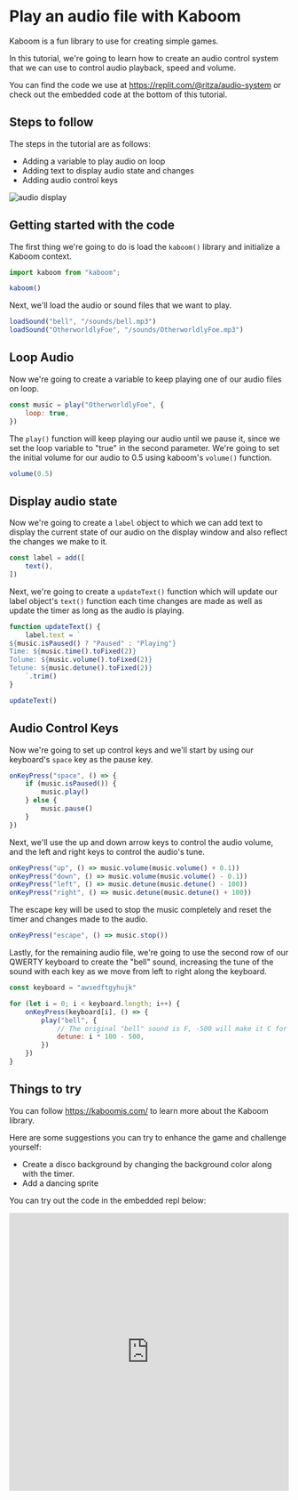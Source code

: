 # Play an audio file with Kaboom

Kaboom is a fun library to use for creating simple games.

In this tutorial, we're going to learn how to create an audio control system that we can use to control audio playback, speed and volume. 

You can find the code we use at https://replit.com/@ritza/audio-system or check out the embedded code at the bottom of this tutorial.

## Steps to follow

The steps in the tutorial are as follows:

* Adding a variable to play audio on loop
* Adding text to display audio state and changes
* Adding audio control keys

![audio display](audio-display.png)

## Getting started with the code

The first thing we're going to do is load the `kaboom()` library and initialize a Kaboom context.

```javascript
import kaboom from "kaboom";

kaboom()
```

Next, we'll load the audio or sound files that we want to play.

```javascript
loadSound("bell", "/sounds/bell.mp3")
loadSound("OtherworldlyFoe", "/sounds/OtherworldlyFoe.mp3")
```

## Loop Audio  

Now we're going to create a variable to keep playing one of our audio files on loop.

```javascript
const music = play("OtherworldlyFoe", {
    loop: true,
})
```

The `play()` function will keep playing our audio until we pause it, since we set the loop variable to "true" in the second parameter. We're going to set the initial volume for our audio to 0.5 using kaboom's `volume()` function.

```javascript
volume(0.5)
```

## Display audio state

Now we're going to create a `label` object to which we can add text to display the current state of our audio on the display window and also reflect the changes we make to it.

```javascript
const label = add([
    text(),
])
```

Next, we're going to create a `updateText()` function which will update our label object's `text()` function each time changes are made as well as update the timer as long as the audio is playing.

```javascript
function updateText() {
    label.text = `
${music.isPaused() ? "Paused" : "Playing"}
Time: ${music.time().toFixed(2)}
Tolume: ${music.volume().toFixed(2)}
Tetune: ${music.detune().toFixed(2)}
    `.trim()
}

updateText()
```

## Audio Control Keys

Now we're going to set up control keys and we'll start by using our keyboard's `space` key as the pause key.

```javascript
onKeyPress("space", () => {
    if (music.isPaused()) {
        music.play()
    } else {
        music.pause()
    }
})
```

Next, we'll use the up and down arrow keys to control the audio volume, and the left and right keys to control the audio's tune. 

```javascript
onKeyPress("up", () => music.volume(music.volume() + 0.1))
onKeyPress("down", () => music.volume(music.volume() - 0.1))
onKeyPress("left", () => music.detune(music.detune() - 100))
onKeyPress("right", () => music.detune(music.detune() + 100))
```

The escape key will be used to stop the music completely and reset the timer and changes made to the audio.

```javascript
onKeyPress("escape", () => music.stop())
```

Lastly, for the remaining audio file, we're going to use the second row of our QWERTY keyboard to create the "bell" sound, increasing the tune of the sound with each key as we move from left to right along the keyboard.

```javascript
const keyboard = "awsedftgyhujk"

for (let i = 0; i < keyboard.length; i++) {
    onKeyPress(keyboard[i], () => {
        play("bell", {
            // The original "bell" sound is F, -500 will make it C for the first key
            detune: i * 100 - 500,
        })
    })
}
```

## Things to try

You can follow https://kaboomjs.com/ to learn more about the Kaboom library.

Here are some suggestions you can try to enhance the game and challenge yourself:

* Create a disco background by changing the background color along with the timer.
* Add a dancing sprite

You can try out the code in the embedded repl below:

<iframe frameborder="0" width="100%" height="500px" src="https://replit.com/@ritza/audio-system?embed=true"></iframe>
